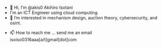 - 👋 Hi, I’m @akis0 Akihiro Isotani
- I'm an ICT Engineer using cloud computing. 
- 👀 I’m interested in mechanism design, auction theory, cybersecurity, and osint.
<!---- 🌱 I’m currently learning---> 
- 📫 How to reach me ... send me an email isoiso0316aaa[a/t]gmail[dot]com


<!--
![Anurag's GitHub stats](https://github-readme-stats.vercel.app/api?username=akis0)
-->


<!---
my experience at University Classes
C: I wrote a simple pseudo－compiler. 
Java: I wrote a small GUI application that follows MVC model and  uses JDBC
Scilab: I wrote some code for Nearest Neighbor Classification and  Naive Bayes classifier
--->


<!---
akis0/akis0 is a ✨ special ✨ repository because its `README.md` (this file) appears on your GitHub profile.
You can click the Preview link to take a look at your changes.
--->
